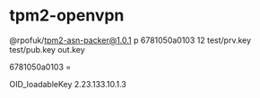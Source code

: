 # tpm2-openvpn


@rpofuk/tpm2-asn-packer@1.0.1 p 6781050a0103 12  test/prv.key test/pub.key out.key


6781050a0103 = 

OID_loadableKey 2.23.133.10.1.3 
